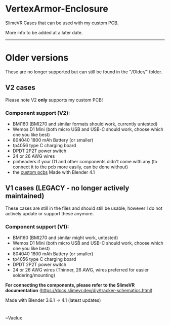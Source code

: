 # VertexArmor-Enclosure

SlimeVR Cases that can be used with my custom PCB.

More info to be added at a later date.


---


# Older versions

These are no longer supported but can still be found in the "/Older/" folder.

## V2 cases

Please note V2 **only** supports my custom PCB!

### Component support (V2):

* BMI160 (BMI270 and similar formats should work, currently untested)
* Wemos D1 Mini (both micro USB and USB-C should work, choose which one you like best)
* 804040 1800 mAh Battery (or smaller)
* tp4056 type C charging board
* DPDT 2P2T power switch
* 24 or 26 AWG wires
* pinheaders if your D1 and other components didn't come with any (to connect it to the pcb more easily, can be done without)
* the [custom pcbs](https://github.com/VaeluxV/Custom-SlimeVR-D1-BMI-PCB/releases/tag/v1.3.2)
Made with Blender 4.1

## V1 cases (LEGACY - no longer actively maintained)

These cases are still in the files and should still be usable, however I do not actively update or support these anymore.

### Component support (V1):

* BMI160 (BMI270 and similar might work, untested)
* Wemos D1 Mini (both micro USB and USB-C should work, choose which one you like best)
* 804040 1800 mAh Battery (or smaller)
* tp4056 type C charging board
* DPDT 2P2T power switch
* 24 or 26 AWG wires (Thinner, 26 AWG, wires preferred for easier soldering/mounting)

**For connecting the components, please refer to the SlimeVR documentation** (https://docs.slimevr.dev/diy/tracker-schematics.html)

Made with Blender 3.6.1 -> 4.1 (latest updates)

#

~Vaelux
